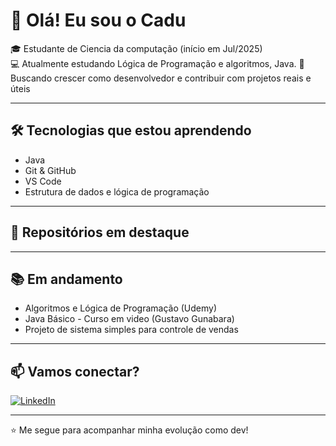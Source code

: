 # 👋 Olá! Eu sou o Cadu

🎓 Estudante de Ciencia da computação (início em Jul/2025)  
💻 Atualmente estudando Lógica de Programação e algoritmos, Java.
🚀 Buscando crescer como desenvolvedor e contribuir com projetos reais e úteis

---

## 🛠️ Tecnologias que estou aprendendo

- Java
- Git & GitHub
- VS Code
- Estrutura de dados e lógica de programação

---

## 📌 Repositórios em destaque

---

## 📚 Em andamento

- Algoritmos e Lógica de Programação (Udemy)  
- Java Básico - Curso em video (Gustavo Gunabara)
- Projeto de sistema simples para controle de vendas

---

## 📫 Vamos conectar?

[![LinkedIn](https://img.shields.io/badge/LinkedIn-blue?logo=linkedin&style=for-the-badge)](https://www.linkedin.com/in/caducdev)

---

⭐ Me segue para acompanhar minha evolução como dev!
